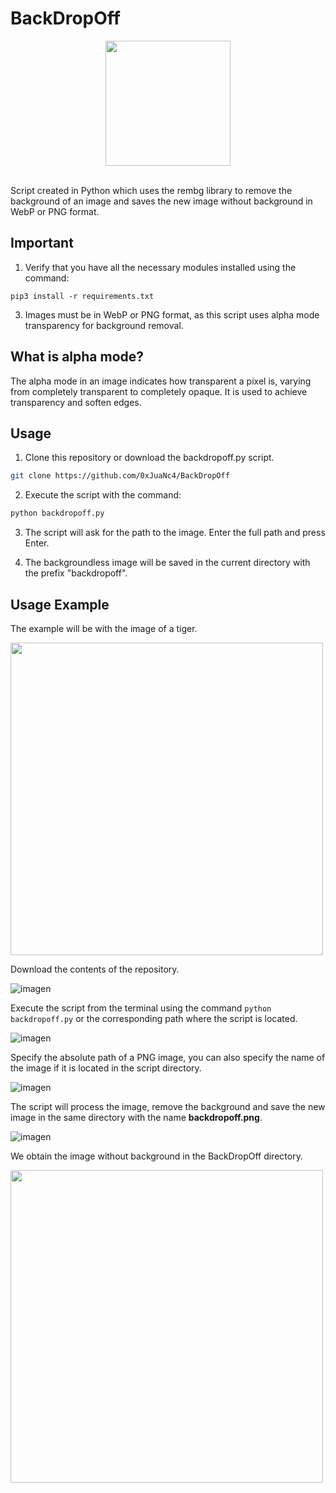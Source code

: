 # BackDropOff

<div align="center">
  <img src="https://github.com/0xJuaNc4/BackDropOff/assets/130152767/e6d309c3-9a0d-45f8-be79-c589c375b615" width="200px">
</div>

<br>

Script created in Python which uses the rembg library to remove the background of an image and saves the new image without background in WebP or PNG format.

## Important

1. Verify that you have all the necessary modules installed using the command:

```
pip3 install -r requirements.txt
```

3. Images must be in WebP or PNG format, as this script uses alpha mode transparency for background removal.

## What is alpha mode? 
The alpha mode in an image indicates how transparent a pixel is, varying from completely transparent to completely opaque. It is used to achieve transparency and soften edges.

## Usage
1. Clone this repository or download the backdropoff.py script.
```bash
git clone https://github.com/0xJuaNc4/BackDropOff
```
2. Execute the script with the command:
```bash
python backdropoff.py
```
3. The script will ask for the path to the image. Enter the full path and press Enter.

4. The backgroundless image will be saved in the current directory with the prefix "backdropoff".

## Usage Example

The example will be with the image of a tiger.

<img src="https://github.com/0xJuaNc4/BackDropOff/assets/130152767/40022d7a-c239-4b30-a4dd-8d7bf6e5bcbe" width="500px">

Download the contents of the repository.

![imagen](https://github.com/0xJuaNc4/BackDropOff/assets/130152767/7b270d63-a7e9-482b-ab0b-f955f3413b2f)

Execute the script from the terminal using the command `python backdropoff.py` or the corresponding path where the script is located.

![imagen](https://github.com/0xJuaNc4/BackDropOff/assets/130152767/0f433b53-8e4d-4679-8519-dd0003813bfc)

Specify the absolute path of a PNG image, you can also specify the name of the image if it is located in the script directory.

![imagen](https://github.com/0xJuaNc4/BackDropOff/assets/130152767/8682484c-5f6d-4471-aff2-4078c00c362e)

The script will process the image, remove the background and save the new image in the same directory with the name **backdropoff.png**.

![imagen](https://github.com/0xJuaNc4/BackDropOff/assets/130152767/85a8fdf4-2e29-4d75-8e21-b2b7df14e87b)

We obtain the image without background in the BackDropOff directory.

<img src="https://i.ibb.co/B2Xhpqv/backdropoff.webp" width="500px">
